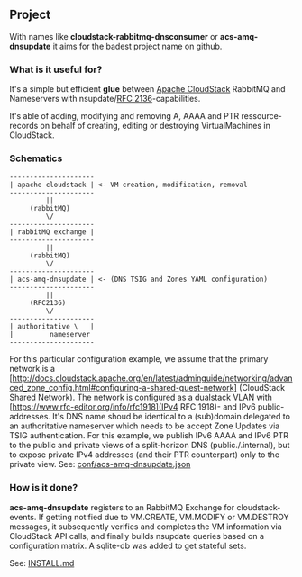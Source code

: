 ## Project

With names like **cloudstack-rabbitmq-dnsconsumer** or **acs-amq-dnsupdate** it aims for the badest project name on github.

### What is it useful for?

It's a simple but efficient **glue** between [Apache CloudStack](https://cloudstack.apache.org/) RabbitMQ and Nameservers with nsupdate/[RFC 2136](https://www.rfc-editor.org/info/rfc2136)-capabilities.

It's able of adding, modifying and removing A, AAAA and PTR ressource-records on behalf of creating, editing or destroying VirtualMachines in CloudStack.

### Schematics

```
---------------------
| apache cloudstack | <- VM creation, modification, removal
---------------------
         ||
     (rabbitMQ)
         \/
---------------------
| rabbitMQ exchange |
---------------------
         ||
     (rabbitMQ)
         \/
---------------------
| acs-amq-dnsupdate | <- (DNS TSIG and Zones YAML configuration)
---------------------
         ||
     (RFC2136)
         \/
---------------------
| authoritative \   |
|         nameserver
---------------------
```

For this particular configuration example, we assume that the primary network is a [http://docs.cloudstack.apache.org/en/latest/adminguide/networking/advanced_zone_config.html#configuring-a-shared-guest-network] (CloudStack Shared Network). The network is configured as a dualstack VLAN with [https://www.rfc-editor.org/info/rfc1918](IPv4 RFC 1918)- and IPv6 public-addresses. It's DNS name shoud be identical to a (sub)domain delegated to an authoritative nameserver which needs to be accept Zone Updates via TSIG authentication. For this example, we publish IPv6 AAAA and IPv6 PTR to the public and private views of a split-horizon DNS (public./.internal), but to expose private IPv4 addresses (and their PTR counterpart) only to the private view.
See: [conf/acs-amq-dnsupdate.json](conf/acs-amq-dnsupdate.json)

### How is it done?

**acs-amq-dnsupdate** registers to an RabbitMQ Exchange for cloudstack-events. If getting notified due to VM.CREATE, VM.MODIFY or VM.DESTROY messages, it subsequently verifies and completes the VM information via CloudStack API calls, and finally builds nsupdate queries based on a configuration matrix. A sqlite-db was added to get stateful sets.

See: [INSTALL.md](INSTALL.md)

